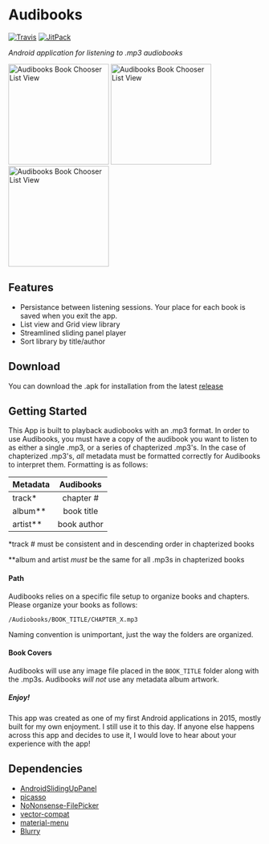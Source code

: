 # Audibooks

[![Travis](https://img.shields.io/travis/rust-lang/rust.svg)]()
[![JitPack](https://img.shields.io/jitpack/v/jitpack/maven-simple.svg)]()

_Android application for listening to .mp3 audiobooks_


<img src="https://raw.githubusercontent.com/zachhannum/5audibooks/master/Images/book_chooser.png"
       alt="Audibooks Book Chooser List View" width="200"/>
       <img src="https://raw.githubusercontent.com/zachhannum/audibooks/master/Images/book_chooser_grid.png"
       alt="Audibooks Book Chooser List View" width="200"/>
       <img src="https://raw.githubusercontent.com/zachhannum/audibooks/master/Images/play_book3.png"
       alt="Audibooks Book Chooser List View" width="200"/>

## Features
- Persistance between listening sessions. Your place for each book is saved when you exit the app.
- List view and Grid view library
- Streamlined sliding panel player
- Sort library by title/author

## Download

You can download the .apk for installation from the latest [release](https://github.com/zachhannum/audibooks/releases)

## Getting Started

This App is built to playback audiobooks with an .mp3 format. In order to use Audibooks, you must have a copy of the audibook you want to listen to as either a single .mp3, or a series of chapterized .mp3's. In the case of chapterized .mp3's, _all_ metadata must be formatted correctly for Audibooks to interpret them. Formatting is as follows:

| Metadata        | Audibooks |    
| ------------- |:-------------:| 
| track\*      | chapter # | 
| album\*\*      | book title      |
| artist\*\* | book author   |

\*track # must be consistent and in descending order in chapterized books

\*\*album and artist _must_ be the same for all .mp3s in chapterized books

#### Path

Audibooks relies on a specific file setup to organize books and chapters. Please organize your books as follows:

`/Audiobooks/BOOK_TITLE/CHAPTER_X.mp3`

Naming convention is unimportant, just the way the folders are organized.

#### Book Covers

Audibooks will use any image file placed in the `BOOK_TITLE` folder along with the .mp3s. Audibooks _will not_ use any metadata album artwork.

##### Enjoy!

This app was created as one of my first Android applications in 2015, mostly built for my own enjoyment. I still use it to this day. If anyone else happens across this app and decides to use it, I would love to hear about your experience with the app!

## Dependencies
- [AndroidSlidingUpPanel](https://github.com/umano/AndroidSlidingUpPanel)
- [picasso](https://github.com/square/picasso)
- [NoNonsense-FilePicker](https://github.com/spacecowboy/NoNonsense-FilePicker)
- [vector-compat](https://github.com/wnafee/vector-compat)
- [material-menu](https://github.com/balysv/material-menu)
- [Blurry](https://github.com/wasabeef/Blurry)


